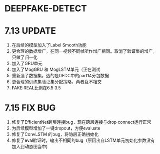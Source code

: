 # DEEPFAKE-DETECT

# 7.13 UPDATE
1. 在后续的模型加入了Label Smooth功能
2. 更合理的数据增广，在同一视频不同帧所作增广相同。取消了验证集的增广，只做了归一化
3. 加入了GRU单元
4. 加入了MogGRU 和 MogLSTM单元（正在测试
5. 重新造了数据集，选的是DFDC中的part14分包数据
6. 更合理的训练集验证集分配策略，两者互不相交
7. FAKE:REAL比例在6.5:3.5

# 7.15 FIX BUG

1. 修复了EfficientNet跨层连接bug，现在跨层连接与drop connect运行正常
2. 为后续模型增加了一键dropout，方便evaluate
3. 修复了ConvLSTM 的bug，将隐层正确初始化
4. 修复了eval验证时，输出不相同的bug（原因出自LSTM单元初始化参数没有加入到动态图当中)

